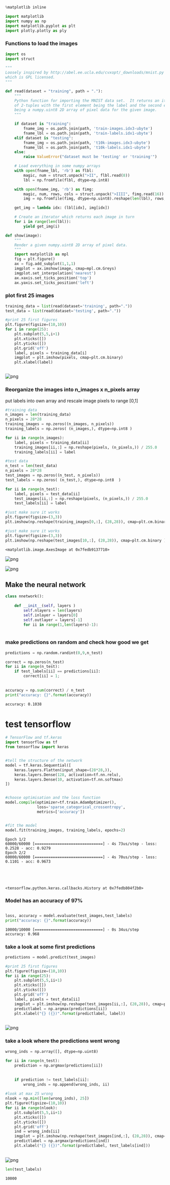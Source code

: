 

```python
%matplotlib inline  

import matplotlib
import numpy as np
import matplotlib.pyplot as plt
import plotly.plotly as ply
```

### Functions to load the images




```python
import os
import struct

"""
Loosely inspired by http://abel.ee.ucla.edu/cvxopt/_downloads/mnist.py
which is GPL licensed.
"""

def read(dataset = "training", path = "."):
    """
    Python function for importing the MNIST data set.  It returns an iterator
    of 2-tuples with the first element being the label and the second element
    being a numpy.uint8 2D array of pixel data for the given image.
    """

    if dataset is "training":
        fname_img = os.path.join(path, 'train-images.idx3-ubyte')
        fname_lbl = os.path.join(path, 'train-labels.idx1-ubyte')
    elif dataset is "testing":
        fname_img = os.path.join(path, 't10k-images.idx3-ubyte')
        fname_lbl = os.path.join(path, 't10k-labels.idx1-ubyte')
    else:
        raise ValueError("dataset must be 'testing' or 'training'")

    # Load everything in some numpy arrays
    with open(fname_lbl, 'rb') as flbl:
        magic, num = struct.unpack(">II", flbl.read(8))
        lbl = np.fromfile(flbl, dtype=np.int8)

    with open(fname_img, 'rb') as fimg:
        magic, num, rows, cols = struct.unpack(">IIII", fimg.read(16))
        img = np.fromfile(fimg, dtype=np.uint8).reshape(len(lbl), rows, cols)

    get_img = lambda idx: (lbl[idx], img[idx])

    # Create an iterator which returns each image in turn
    for i in range(len(lbl)):
        yield get_img(i)

def show(image):
    """
    Render a given numpy.uint8 2D array of pixel data.
    """
    import matplotlib as mpl
    fig = plt.figure()
    ax = fig.add_subplot(1,1,1)
    imgplot = ax.imshow(image, cmap=mpl.cm.Greys)
    imgplot.set_interpolation('nearest')
    ax.xaxis.set_ticks_position('top')
    ax.yaxis.set_ticks_position('left')

```

### plot first 25 images


```python
training_data = list(read(dataset='training', path="."))
test_data = list(read(dataset='testing', path="."))

#print 25 first figures
plt.figure(figsize=(10,10))
for i in range(25):
    plt.subplot(5,5,i+1)
    plt.xticks([])
    plt.yticks([])
    plt.grid('off')
    label, pixels = training_data[i]    
    imgplot = plt.imshow(pixels, cmap=plt.cm.binary)
    plt.xlabel(label)



```


![png](output_4_0.png)


### Reorganize the images into n_images x n_pixels array

put labels into own array and rescale image pixels to range [0,1]


```python
#training data
n_images = len(training_data)
n_pixels = 28*28
training_images = np.zeros((n_images, n_pixels))
training_labels = np.zeros( (n_images,), dtype=np.int8 )

for ii in range(n_images):
    label, pixels = training_data[ii]    
    training_images[ii,:] = np.reshape(pixels, (n_pixels,)) / 255.0
    training_labels[ii] = label

#test data
n_test = len(test_data)
n_pixels = 28*28
test_images = np.zeros((n_test, n_pixels))
test_labels = np.zeros( (n_test,), dtype=np.int8  )

for ii in range(n_test):
    label, pixels = test_data[ii]    
    test_images[ii,:] = np.reshape(pixels, (n_pixels,)) / 255.0
    test_labels[ii] = label

#just make sure it works
plt.figure(figsize=(3,3))
plt.imshow(np.reshape(training_images[0,:], (28,28)), cmap=plt.cm.binary )

#just make sure it works
plt.figure(figsize=(3,3))
plt.imshow(np.reshape(test_images[10,:], (28,28)), cmap=plt.cm.binary )

```




    <matplotlib.image.AxesImage at 0x7fedb9137710>




![png](output_6_1.png)



![png](output_6_2.png)


## Make the neural network


```python
class nnetwork():
    
    def __init__(self, layers )
        self.nlayers = len(layers)
        self.inlayer = layers[0]
        self.outlayer = layers[-1]
        for ii in range(1,len(layers)-1):
            
```

### make predictions on random and check how good we get


```python
predictions = np.random.randint(0,9,n_test)

correct = np.zeros(n_test)
for ii in range(n_test):
    if test_labels[ii] == predictions[ii]:
        correct[ii] = 1;
        
        
accuracy = np.sum(correct) / n_test
print("accuracy: {}".format(accuracy))


```

    accuracy: 0.1038


# test tensorflow


```python
# TensorFlow and tf.keras
import tensorflow as tf
from tensorflow import keras


#tell the structure of the network
model = tf.keras.Sequential([
    keras.layers.Flatten(input_shape=(28*28,)),
    keras.layers.Dense(128, activation=tf.nn.relu),
    keras.layers.Dense(10, activation=tf.nn.softmax)
])


#choose optimisation and the loss function
model.compile(optimizer=tf.train.AdamOptimizer(), 
              loss='sparse_categorical_crossentropy',
              metrics=['accuracy'])


#fit the model
model.fit(training_images, training_labels, epochs=2)

```

    Epoch 1/2
    60000/60000 [==============================] - 4s 73us/step - loss: 0.2528 - acc: 0.9279
    Epoch 2/2
    60000/60000 [==============================] - 4s 70us/step - loss: 0.1101 - acc: 0.9673





    <tensorflow.python.keras.callbacks.History at 0x7fedb804f2b0>



### Model has an accuracy of 97%



```python

loss, accuracy = model.evaluate(test_images,test_labels)
print("accuracy: {}".format(accuracy))
```

    10000/10000 [==============================] - 0s 34us/step
    accuracy: 0.968


### take a look at some first predictions


```python
predictions = model.predict(test_images)

#print 25 first figures
plt.figure(figsize=(10,10))
for ii in range(25):
    plt.subplot(5,5,ii+1)
    plt.xticks([])
    plt.yticks([])
    plt.grid('off')
    label, pixels = test_data[ii]    
    imgplot = plt.imshow(np.reshape(test_images[ii,:], (28,28)), cmap=plt.cm.binary)
    predictlabel = np.argmax(predictions[ii])
    plt.xlabel("{} ({})".format(predictlabel, label))
    
```


![png](output_16_0.png)


### take a look where the predictions went wrong


```python
wrong_inds = np.array([], dtype=np.uint8)
 
for ii in range(n_test):
    prediction = np.argmax(predictions[ii])
    
    
    if prediction != test_labels[ii]:
        wrong_inds = np.append(wrong_inds, ii)
        
#look at max 25 wrong
nlook = np.min([len(wrong_inds), 25])
plt.figure(figsize=(10,10))
for ii in range(nlook):
    plt.subplot(5,5,ii+1)
    plt.xticks([])
    plt.yticks([])
    plt.grid('off')  
    ind = wrong_inds[ii]
    imgplot = plt.imshow(np.reshape(test_images[ind,:], (28,28)), cmap=plt.cm.binary)
    predictlabel = np.argmax(predictions[ind])
    plt.xlabel("{} ({})".format(predictlabel, test_labels[ind]))
        

```


![png](output_18_0.png)



```python
len(test_labels)
```




    10000


